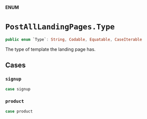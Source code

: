 **ENUM**

# `PostAllLandingPages.Type`

```swift
public enum `Type`: String, Codable, Equatable, CaseIterable
```

The type of template the landing page has.

## Cases
### `signup`

```swift
case signup
```

### `product`

```swift
case product
```
